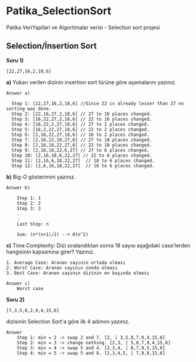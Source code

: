 # Patika_SelectionSort
Patika VeriYapilari ve Algoritmalar serisi - Selection sort projesi

## Selection/İnsertion Sort
**Soru 1)**
```
[22,27,16,2,18,6]
```
**a)** Yukarı verilen dizinin insertion sort türüne göre aşamalarını yazınız.
 ```
 Answer a)

   Step 1: [22,27,16,2,18,6] //Since 22 is already lesser than 27 no sorting was done.
   Step 2: [22,16,27,2,18,6] // 27 to 16 places changed.
   Step 3: [16,22,27,2,18,6] // 22 to 16 places changed.
   Step 4: [16,22,2,27,18,6] // 27 to 2 places changed.
   Step 5: [16,2,22,27,18,6] // 22 to 2 places changed.
   Step 6: [2,16,22,27,18,6] // 16 to 2 places changed.
   Step 7: [2,16,22,18,27,6] // 27 to 18 places changed.
   Step 8: [2,16,18,22,27,6] // 22 to 18 places changed.
   Step 9: [2,16,18,22,6,27] // 27 to 6 places changed.
   Step 10: [2,16,18,6,22,27] // 22 to 6 places changed.
   Step 11: [2,16,6,18,22,27]  // 18 to 6 places changed.
   Step 12: [2,6,16,18,22,27]  // 16 to 6 places changed.
 ```

**b)** Big-O gösterimini yazınız.
```
Answer b)

    Step 1: 1
    Step 2: 2
    Step 3: 3
    .
    .
    Last Step: n

    Sum: (n*(n+1)/2) --> O(n^2)
```

**c)** Time Complexity: Dizi sıralandıktan sonra 18 sayısı aşağıdaki case'lerden hangisinin kapsamına girer? Yazınız.
```
1. Average Case: Aranan sayının ortada olması
2. Worst Case: Aranan sayının sonda olması
3. Best Case: Aranan sayının dizinin en başında olması
```
```
Answer c)
    Worst case
```

**Soru 2)**
```
[7,3,5,8,2,9,4,15,6]
```
dizisinin Selection Sort'a göre ilk 4 adımını yazınız.
```
Answer 
    Step 1: min = 2 -> swap 2 and 7. [2, | 3,5,8,7,9,4,15,6]
    Step 2: min = 3 -> change nothing. [2,3, | 5,8,7,9,4,15,6]
    Step 3: min = 4 -> swap 5 and 4. [2,3,4, | 8,7,9,5,15,6]
    Step 4: min = 5 -> swap 5 and 8. [2,3,4,5, | 7,9,8,15,6]